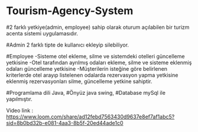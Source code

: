 # Tourism-Agency-System

#2 farklı yetkiye(admin, employee) sahip olarak oturum açılabilen bir turizm acenta sistemi uygulamasıdır.

#Admin
2 farklı tipte de kullanıcı ekleyip silebiliyor.

#Employee
-Sisteme otel ekleme, silme ve sistemdeki otelleri güncelleme yetkisine
-Otel tarafından ayrılmış odaları ekleme, silme ve sisteme eklenmiş odaları güncelleme yetkisine
-Müşterilerin isteğine göre belirlenen kriterlerde otel arayıp listelenen odalarda rezervasyon yapma yetkisine
eklenmiş rezervasyonları silme, güncelleme yetkine
sahiptir.

#Programlama dili Java,
#Önyüz java swing,
#Database mySql ile yapılmıştır.

Video link : https://www.loom.com/share/ad12febd7563430d9637e8ef7af1abc5?sid=8b0bd32b-e081-4aa3-8b5f-20ed44ade1c0
